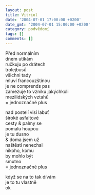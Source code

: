 ```yaml
---
layout: post
title: Vitriol
date: '2004-07-01 17:00:00 +0200'
date_gmt: '2004-07-01 15:00:00 +0200'
category: podvědomí
tags: []
comments: []
---
```


<p>Před normálním<br>dnem utíkám<br>ručkuju po drátech<br>trolejbusů <br>všichni tady<br>mluví francouzštinou<br>je ne comprends pas <br>zamezuje to vzniku jakýchkoli<br>mezilidských vztahů <br>= jednoznačné plus</p>
<p>nad postelí visí labuť<br>široké asfaltové<br>cesty &amp; palmy se <br>pomalu houpou <br>je tu dusno <br>&amp; doma jsem už <br>naštěstí nenechal <br>nikoho, komu  <br>by mohlo být<br>smutno<br>= jednoznačné plus</p>
<p>když se na to tak dívám<br>je to tu vlastně<br>ok</p>

